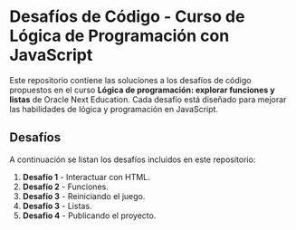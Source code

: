 # Desafíos de Código - Curso de Lógica de Programación con JavaScript

Este repositorio contiene las soluciones a los desafíos de código propuestos en el curso **Lógica de programación: explorar funciones y listas** de Oracle Next Education. Cada desafío está diseñado para mejorar las habilidades de lógica y programación en JavaScript.

## Desafíos

A continuación se listan los desafíos incluidos en este repositorio:

1. **Desafío 1** - Interactuar con HTML.
2. **Desafío 2** - Funciones.
3. **Desafío 3** - Reiniciando el juego.
4. **Desafío 3** - Listas.
5. **Desafio 4** - Publicando el proyecto.
